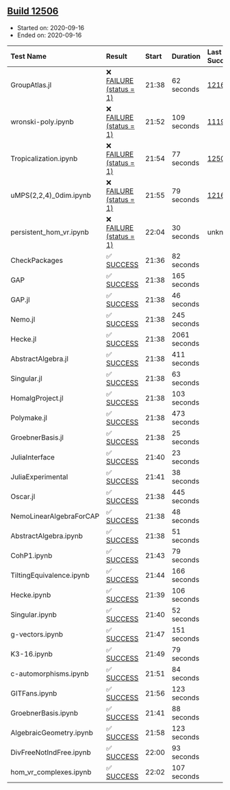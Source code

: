 ## [Build 12506](https://oscarci.mathematik.uni-kl.de/job/oscar/12506/)

* Started on: 2020-09-16
* Ended on: 2020-09-16

| Test Name    | Result | Start | Duration | Last Success | First Failure |
|:-------------|:-------|:------|:---------|:-------------|:--------------|
| GroupAtlas.jl | ❌ [FAILURE (status = 1)](https://oscarci.mathematik.uni-kl.de/job/oscar/12506/artifact/logs/build-12506/GroupAtlas.jl.log) | 21:38 | 62 seconds | [12167](https://oscarci.mathematik.uni-kl.de/job/oscar/12167/) | [12168](https://oscarci.mathematik.uni-kl.de/job/oscar/12168/) |
| wronski-poly.ipynb | ❌ [FAILURE (status = 1)](https://oscarci.mathematik.uni-kl.de/job/oscar/12506/artifact/logs/build-12506/wronski-poly.ipynb.log) | 21:52 | 109 seconds | [11192](https://oscarci.mathematik.uni-kl.de/job/oscar/11192/) | [11193](https://oscarci.mathematik.uni-kl.de/job/oscar/11193/) |
| Tropicalization.ipynb | ❌ [FAILURE (status = 1)](https://oscarci.mathematik.uni-kl.de/job/oscar/12506/artifact/logs/build-12506/Tropicalization.ipynb.log) | 21:54 | 77 seconds | [12505](https://oscarci.mathematik.uni-kl.de/job/oscar/12505/) | [12506](https://oscarci.mathematik.uni-kl.de/job/oscar/12506/) |
| uMPS(2,2,4)_0dim.ipynb | ❌ [FAILURE (status = 1)](https://oscarci.mathematik.uni-kl.de/job/oscar/12506/artifact/logs/build-12506/uMPS-2-2-4-_0dim.ipynb.log) | 21:55 | 79 seconds | [12167](https://oscarci.mathematik.uni-kl.de/job/oscar/12167/) | [12168](https://oscarci.mathematik.uni-kl.de/job/oscar/12168/) |
| persistent_hom_vr.ipynb | ❌ [FAILURE (status = 1)](https://oscarci.mathematik.uni-kl.de/job/oscar/12506/artifact/logs/build-12506/persistent_hom_vr.ipynb.log) | 22:04 | 30 seconds | unknown | unknown |
| CheckPackages | ✅ [SUCCESS](https://oscarci.mathematik.uni-kl.de/job/oscar/12506/artifact/logs/build-12506/CheckPackages.log) | 21:36 | 82 seconds |  |  |
| GAP | ✅ [SUCCESS](https://oscarci.mathematik.uni-kl.de/job/oscar/12506/artifact/logs/build-12506/GAP.log) | 21:38 | 165 seconds |  |  |
| GAP.jl | ✅ [SUCCESS](https://oscarci.mathematik.uni-kl.de/job/oscar/12506/artifact/logs/build-12506/GAP.jl.log) | 21:38 | 46 seconds |  |  |
| Nemo.jl | ✅ [SUCCESS](https://oscarci.mathematik.uni-kl.de/job/oscar/12506/artifact/logs/build-12506/Nemo.jl.log) | 21:38 | 245 seconds |  |  |
| Hecke.jl | ✅ [SUCCESS](https://oscarci.mathematik.uni-kl.de/job/oscar/12506/artifact/logs/build-12506/Hecke.jl.log) | 21:38 | 2061 seconds |  |  |
| AbstractAlgebra.jl | ✅ [SUCCESS](https://oscarci.mathematik.uni-kl.de/job/oscar/12506/artifact/logs/build-12506/AbstractAlgebra.jl.log) | 21:38 | 411 seconds |  |  |
| Singular.jl | ✅ [SUCCESS](https://oscarci.mathematik.uni-kl.de/job/oscar/12506/artifact/logs/build-12506/Singular.jl.log) | 21:38 | 63 seconds |  |  |
| HomalgProject.jl | ✅ [SUCCESS](https://oscarci.mathematik.uni-kl.de/job/oscar/12506/artifact/logs/build-12506/HomalgProject.jl.log) | 21:38 | 103 seconds |  |  |
| Polymake.jl | ✅ [SUCCESS](https://oscarci.mathematik.uni-kl.de/job/oscar/12506/artifact/logs/build-12506/Polymake.jl.log) | 21:38 | 473 seconds |  |  |
| GroebnerBasis.jl | ✅ [SUCCESS](https://oscarci.mathematik.uni-kl.de/job/oscar/12506/artifact/logs/build-12506/GroebnerBasis.jl.log) | 21:38 | 25 seconds |  |  |
| JuliaInterface | ✅ [SUCCESS](https://oscarci.mathematik.uni-kl.de/job/oscar/12506/artifact/logs/build-12506/JuliaInterface.log) | 21:40 | 23 seconds |  |  |
| JuliaExperimental | ✅ [SUCCESS](https://oscarci.mathematik.uni-kl.de/job/oscar/12506/artifact/logs/build-12506/JuliaExperimental.log) | 21:41 | 38 seconds |  |  |
| Oscar.jl | ✅ [SUCCESS](https://oscarci.mathematik.uni-kl.de/job/oscar/12506/artifact/logs/build-12506/Oscar.jl.log) | 21:38 | 445 seconds |  |  |
| NemoLinearAlgebraForCAP | ✅ [SUCCESS](https://oscarci.mathematik.uni-kl.de/job/oscar/12506/artifact/logs/build-12506/NemoLinearAlgebraForCAP.log) | 21:38 | 48 seconds |  |  |
| AbstractAlgebra.ipynb | ✅ [SUCCESS](https://oscarci.mathematik.uni-kl.de/job/oscar/12506/artifact/logs/build-12506/AbstractAlgebra.ipynb.log) | 21:38 | 51 seconds |  |  |
| CohP1.ipynb | ✅ [SUCCESS](https://oscarci.mathematik.uni-kl.de/job/oscar/12506/artifact/logs/build-12506/CohP1.ipynb.log) | 21:43 | 79 seconds |  |  |
| TiltingEquivalence.ipynb | ✅ [SUCCESS](https://oscarci.mathematik.uni-kl.de/job/oscar/12506/artifact/logs/build-12506/TiltingEquivalence.ipynb.log) | 21:44 | 166 seconds |  |  |
| Hecke.ipynb | ✅ [SUCCESS](https://oscarci.mathematik.uni-kl.de/job/oscar/12506/artifact/logs/build-12506/Hecke.ipynb.log) | 21:39 | 106 seconds |  |  |
| Singular.ipynb | ✅ [SUCCESS](https://oscarci.mathematik.uni-kl.de/job/oscar/12506/artifact/logs/build-12506/Singular.ipynb.log) | 21:40 | 52 seconds |  |  |
| g-vectors.ipynb | ✅ [SUCCESS](https://oscarci.mathematik.uni-kl.de/job/oscar/12506/artifact/logs/build-12506/g-vectors.ipynb.log) | 21:47 | 151 seconds |  |  |
| K3-16.ipynb | ✅ [SUCCESS](https://oscarci.mathematik.uni-kl.de/job/oscar/12506/artifact/logs/build-12506/K3-16.ipynb.log) | 21:49 | 79 seconds |  |  |
| c-automorphisms.ipynb | ✅ [SUCCESS](https://oscarci.mathematik.uni-kl.de/job/oscar/12506/artifact/logs/build-12506/c-automorphisms.ipynb.log) | 21:51 | 84 seconds |  |  |
| GITFans.ipynb | ✅ [SUCCESS](https://oscarci.mathematik.uni-kl.de/job/oscar/12506/artifact/logs/build-12506/GITFans.ipynb.log) | 21:56 | 123 seconds |  |  |
| GroebnerBasis.ipynb | ✅ [SUCCESS](https://oscarci.mathematik.uni-kl.de/job/oscar/12506/artifact/logs/build-12506/GroebnerBasis.ipynb.log) | 21:41 | 88 seconds |  |  |
| AlgebraicGeometry.ipynb | ✅ [SUCCESS](https://oscarci.mathematik.uni-kl.de/job/oscar/12506/artifact/logs/build-12506/AlgebraicGeometry.ipynb.log) | 21:58 | 123 seconds |  |  |
| DivFreeNotIndFree.ipynb | ✅ [SUCCESS](https://oscarci.mathematik.uni-kl.de/job/oscar/12506/artifact/logs/build-12506/DivFreeNotIndFree.ipynb.log) | 22:00 | 93 seconds |  |  |
| hom_vr_complexes.ipynb | ✅ [SUCCESS](https://oscarci.mathematik.uni-kl.de/job/oscar/12506/artifact/logs/build-12506/hom_vr_complexes.ipynb.log) | 22:02 | 107 seconds |  |  |

